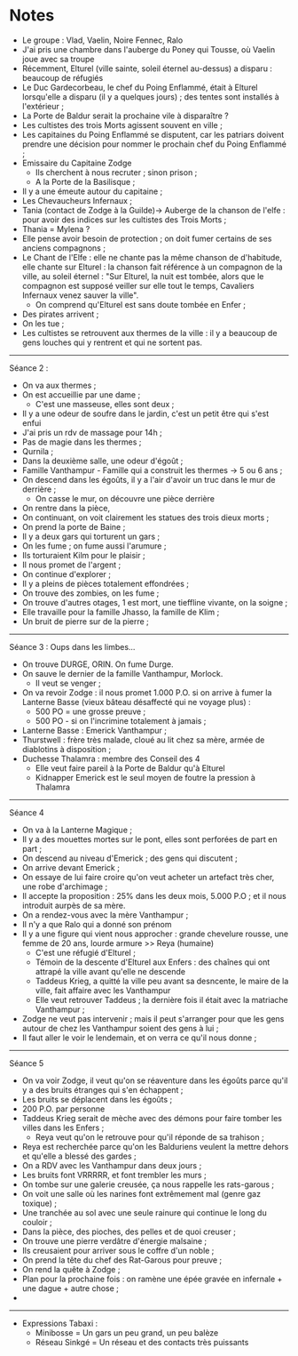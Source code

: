 # Notes
* Le groupe : Vlad, Vaelin, Noire Fennec, Ralo
* J'ai pris une chambre dans l'auberge du Poney qui Tousse, où Vaelin joue avec sa troupe
* Récemment, Elturel (ville sainte, soleil éternel au-dessus) a disparu : beaucoup de réfugiés
* Le Duc Gardecorbeau, le chef du Poing Enflammé, était à Elturel lorsqu'elle a disparu (il y a quelques jours) ; des tentes sont installés à l'extérieur ;
* La Porte de Baldur serait la prochaine vile à disparaître ? 
* Les cultistes des trois Morts agissent souvent en ville ;
* Les capitaines du Poing Enflammé se disputent, car les patriars doivent prendre une décision pour nommer le prochain chef du Poing Enflammé ;
* Emissaire du Capitaine Zodge
    * Ils cherchent à nous recruter ; sinon prison ;
    * A la Porte de la Basilisque ;
* Il y a une émeute autour du capitaine ;
* Les Chevaucheurs Infernaux ;
* Tania (contact de Zodge à la Guilde)-> Auberge de la chanson de l'elfe : pour avoir des indices sur les cultistes des Trois Morts ;
* Thania = Mylena ?
* Elle pense avoir besoin de protection ; on doit fumer certains de ses anciens compagnons ;
* Le Chant de l'Elfe : elle ne chante pas la même chanson de d'habitude, elle chante sur Elturel : la chanson fait référence à un compagnon de la ville, au soleil éternel : "Sur Elturel, la nuit est tombée, alors que le compagnon est supposé veiller sur elle tout le temps, Cavaliers Infernaux venez sauver la ville".
    * On comprend qu'Elturel est sans doute tombée en Enfer ;
* Des pirates arrivent ;
* On les tue ;
* Les cultistes se retrouvent aux thermes de la ville : il y a beaucoup de gens louches qui y rentrent et qui ne sortent pas.

--- 

Séance 2 :

* On va aux thermes ;
* On est accueillie par une dame ; 
    * C'est une masseuse, elles sont deux ;
* Il y a une odeur de soufre dans le jardin, c'est un petit être qui s'est enfui
* J'ai pris un rdv de massage pour 14h ;
* Pas de magie dans les thermes ;
* Qurnila ; 
* Dans la deuxième salle, une odeur d'égoût ; 
* Famille Vanthampur - Famille qui a construit les thermes -> 5 ou 6 ans ; 
* On descend dans les égoûts, il y a l'air d'avoir un truc dans le mur de derrière ;
    * On casse le mur, on découvre une pièce derrière
* On rentre dans la pièce, 
* On continuant, on voit clairement les statues des trois dieux morts ;
* On prend la porte de Baine ;
* Il y a deux gars qui torturent un gars ;
* On les fume ; on fume aussi l'arumure ; 
* Ils torturaient Kilm pour le plaisir ; 
* Il nous promet de l'argent ;
* On continue d'explorer ;
* Il y a pleins de pièces totalement effondrées ;
* On trouve des zombies, on les fume ;
* On trouve d'autres otages, 1 est mort, une tieffline vivante, on la soigne ;
* Elle travaille pour la famille Jhasso, la famille de Klim ;
* Un bruit de pierre sur de la pierre ;

---

Séance 3 : Oups dans les limbes...

* On trouve DURGE, ORIN. On fume Durge.
* On sauve le dernier de la famille Vanthampur, Morlock.
    * Il veut se venger ;
* On va revoir Zodge : il nous promet 1.000 P.O. si on arrive à fumer la Lanterne Basse (vieux bâteau désaffecté qui ne voyage plus) : 
    * 500 PO = une grosse preuve ;
    * 500 PO - si on l'incrimine totalement à jamais ;
* Lanterne Basse : Emerick Vanthampur ;
* Thurstwell : frère très malade, cloué au lit chez sa mère, armée de diablotins à disposition ;
* Duchesse Thalamra : membre des Conseil des 4
    * Elle veut faire pareil à la Porte de Baldur qu'à Elturel
    * Kidnapper Emerick est le seul moyen de foutre la pression à Thalamra

---

Séance 4

* On va à la Lanterne Magique ;
* Il y a des mouettes mortes sur le pont, elles sont perforées de part en part ;
* On descend au niveau d'Emerick ; des gens qui discutent ;
* On arrive devant Emerick ;
* On essaye de lui faire croire qu'on veut acheter un artefact très cher, une robe d'archimage ;
* Il accepte la proposition : 25% dans les deux mois, 5.000 P.O ; et il nous introduit aurpès de sa mère.
* On a rendez-vous avec la mère Vanthampur ;
* Il n'y a que Ralo qui a donné son prénom
* Il y a une figure qui vient nous approcher : grande chevelure rousse, une femme de 20 ans, lourde armure >> Reya (humaine)
    * C'est une réfugié d'Elturel ;
    * Témoin de la descente d'Elturel aux Enfers : des chaînes qui ont attrapé la ville avant qu'elle ne descende
    * Taddeus Krieg, a quitté la ville peu avant sa desncente, le maire de la ville, fait affaire avec les Vanthampur
    * Elle veut retrouver Taddeus ; la dernière fois il était avec la matriache Vanthampur ;
* Zodge ne veut pas intervenir ; mais il peut s'arranger pour que les gens autour de chez les Vanthampur soient des gens à lui ;
* Il faut aller le voir le lendemain, et on verra ce qu'il nous donne ;

---
Séance 5

* On va voir Zodge, il veut qu'on se réaventure dans les égoûts parce qu'il y a des bruits étranges qui s'en échappent ;
* Les bruits se déplacent dans les égoûts ;
* 200 P.O. par personne 
* Taddeus Krieg serait de mèche avec des démons pour faire tomber les villes dans les Enfers ;
    * Reya veut qu'on le retrouve pour qu'il réponde de sa trahison ;
* Reya est recherchée parce qu'on les Balduriens veulent la mettre dehors et qu'elle a blessé des gardes ;
* On a RDV avec les Vanthampur dans deux jours ;
* Les bruits font VRRRRR, et font trembler les murs ;
* On tombe sur une galerie creusée, ça nous rappelle les rats-garous ;
* On voit une salle où les narines font extrêmement mal (genre gaz toxique) ;
* Une tranchée au sol avec une seule rainure qui continue le long du couloir ;
* Dans la pièce, des pioches, des pelles et de quoi creuser ;
* On trouve une pierre verdâtre d'énergie malsaine ;
* Ils creusaient pour arriver sous le coffre d'un noble ;
* On prend la tête du chef des Rat-Garous pour preuve ;
* On rend la quête à Zodge ;
* Plan pour la prochaine fois : on ramène une épée gravée en infernale + une dague + autre chose ;
* 


---

* Expressions Tabaxi :
    * Minibosse = Un gars un peu grand, un peu balèze
    * Réseau Sinkgé = Un réseau et des contacts très puissants
